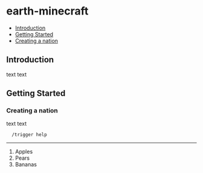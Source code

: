 # earth-minecraft

  * [Introduction](#introduction)
  * [Getting Started](#getting-started)
   * [Creating a nation](#creating-a-nation)

## Introduction

text text

## Getting Started

### Creating a nation

text text

```
  /trigger help
```
---

1. Apples
2. Pears
3. Bananas
